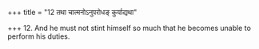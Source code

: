 +++
title = "12 तथा चात्मनोऽनुपरोधङ् कुर्याद्यथा"

+++
12. And he must not stint himself so much that he becomes unable to perform his duties.
